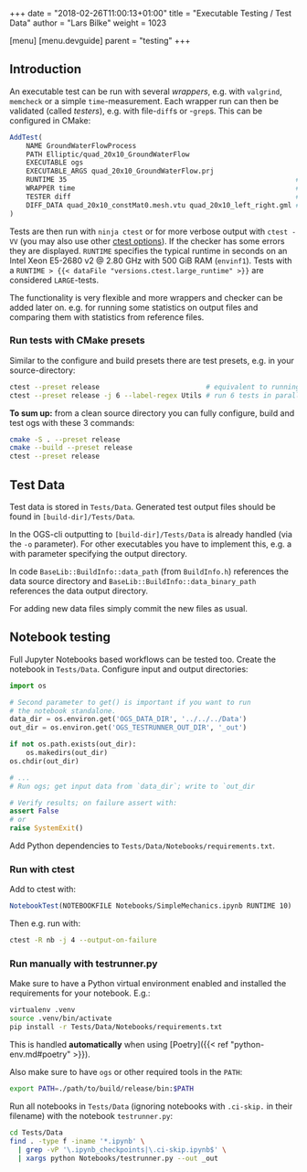 +++
date = "2018-02-26T11:00:13+01:00"
title = "Executable Testing / Test Data"
author = "Lars Bilke"
weight = 1023

[menu]
  [menu.devguide]
    parent = "testing"
+++

## Introduction

An executable test can be run with several *wrappers*, e.g. with `valgrind`, `memcheck` or a simple `time`-measurement. Each wrapper run can then be validated (called *testers*), e.g. with file-`diff`s or -`grep`s. This can be configured in CMake:

```cmake
AddTest(
    NAME GroundWaterFlowProcess
    PATH Elliptic/quad_20x10_GroundWaterFlow
    EXECUTABLE ogs
    EXECUTABLE_ARGS quad_20x10_GroundWaterFlow.prj
    RUNTIME 35                                                        # optional
    WRAPPER time                                                      # optional
    TESTER diff                                                       # optional
    DIFF_DATA quad_20x10_constMat0.mesh.vtu quad_20x10_left_right.gml # optional
)
```

Tests are then run with `ninja ctest` or for more verbose output with `ctest -VV` (you may also use other [ctest options](https://cmake.org/cmake/help/v3.4/manual/ctest.1.html)). If the checker has some errors they are displayed. `RUNTIME` specifies the typical runtime in seconds on an Intel Xeon E5-2680 v2 @ 2.80 GHz with 500 GiB RAM (`envinf1`). Tests with a `RUNTIME > {{< dataFile "versions.ctest.large_runtime" >}}` are considered `LARGE`-tests.

The functionality is very flexible and more wrappers and checker can be added later on. e.g. for running some statistics on output files and comparing them with statistics from reference files.

<div class="note">

<h3>Run tests with CMake presets</h3>

Similar to the configure and build presets there are test presets, e.g. in your source-directory:

```bash
ctest --preset release                          # equivalent to running `ninja ctest` above
ctest --preset release -j 6 --label-regex Utils # run 6 tests in parallel which have a Utils label
```

**To sum up:** from a clean source directory you can fully configure, build and test ogs with these 3 commands:

```bash
cmake -S . --preset release
cmake --build --preset release
ctest --preset release
```

</div>

## Test Data

Test data is stored in `Tests/Data`. Generated test output files should be found in `[build-dir]/Tests/Data`.

In the OGS-cli outputting to `[build-dir]/Tests/Data` is already handled (via the `-o` parameter). For other executables you have to implement this, e.g. a with parameter specifying the output directory.

In code `BaseLib::BuildInfo::data_path` (from `BuildInfo.h`) references the data source directory and `BaseLib::BuildInfo::data_binary_path` references the data output directory.

For adding new data files simply commit the new files as usual.

## Notebook testing

Full Jupyter Notebooks based workflows can be tested too. Create the notebook in `Tests/Data`. Configure input and output directories:

```python
import os

# Second parameter to get() is important if you want to run
# the notebook standalone.
data_dir = os.environ.get('OGS_DATA_DIR', '../../../Data')
out_dir = os.environ.get('OGS_TESTRUNNER_OUT_DIR', '_out')

if not os.path.exists(out_dir):
    os.makedirs(out_dir)
os.chdir(out_dir)

# ...
# Run ogs; get input data from `data_dir`; write to `out_dir

# Verify results; on failure assert with:
assert False
# or
raise SystemExit()
```

Add Python dependencies to `Tests/Data/Notebooks/requirements.txt`.

### Run with ctest

Add to ctest with:

```cmake
NotebookTest(NOTEBOOKFILE Notebooks/SimpleMechanics.ipynb RUNTIME 10)
```

Then e.g. run with:

```bash
ctest -R nb -j 4 --output-on-failure
```

### Run manually with testrunner.py

Make sure to have a Python virtual environment enabled and installed the requirements for your notebook. E.g.:

```bash
virtualenv .venv
source .venv/bin/activate
pip install -r Tests/Data/Notebooks/requirements.txt
```

This is handled **automatically** when using [Poetry]({{< ref "python-env.md#poetry" >}}).

Also make sure to have `ogs` or other required tools in the `PATH`:

```bash
export PATH=./path/to/build/release/bin:$PATH
```

Run all notebooks in `Tests/Data` (ignoring notebooks with `.ci-skip.` in their filename) with the notebook `testrunner.py`:

```bash
cd Tests/Data
find . -type f -iname '*.ipynb' \
  | grep -vP '\.ipynb_checkpoints|\.ci-skip.ipynb$' \
  | xargs python Notebooks/testrunner.py --out _out
```
